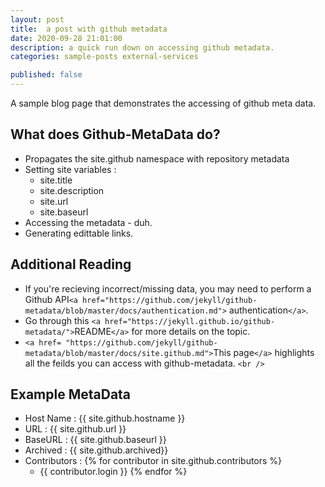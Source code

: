 ```yaml
---
layout: post
title:  a post with github metadata
date: 2020-09-28 21:01:00
description: a quick run down on accessing github metadata.
categories: sample-posts external-services

published: false
---
```

A sample blog page that demonstrates the accessing of github meta data.

## What does Github-MetaData do?

* Propagates the site.github namespace with repository metadata
* Setting site variables :
  * site.title
  * site.description
  * site.url
  * site.baseurl
* Accessing the metadata - duh.
* Generating edittable links.

## Additional Reading

* If you're recieving incorrect/missing data, you may need to perform a Github API`<a href="https://github.com/jekyll/github-metadata/blob/master/docs/authentication.md">` authentication`</a>`.
* Go through this `<a href="https://jekyll.github.io/github-metadata/">`README`</a>` for more details on the topic.
* `<a href= "https://github.com/jekyll/github-metadata/blob/master/docs/site.github.md">`This page`</a>` highlights all the feilds you can access with github-metadata.
  `<br />`

## Example MetaData

* Host Name : {{ site.github.hostname }}
* URL : {{ site.github.url }}
* BaseURL : {{ site.github.baseurl }}
* Archived : {{ site.github.archived}}
* Contributors :
  {% for contributor in site.github.contributors %}
  * {{ contributor.login }}
    {% endfor %}
